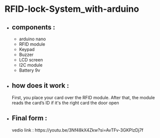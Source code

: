 # RFID-lock-System_with-arduino
<p></p>
<ul>
<li><h2>components : </h2></li>
<ul>
    <li>arduino nano</li>
    <li>RFID module</li>
    <li>Keypad</li>
    <liServo motor</li>
    <li>Buzzer</li>
    <li>LCD screen</li>
    <li>I2C module</li>
    <li>Battery 9v</li>
</ul>
<li><h2>how does it work : </h2></li>
<p>First, you place your card over the RFID module. After that, the module reads the card’s ID if it's the right card the door open</p>
</ul>
 <ul>
       <li><h2>Final form : </h2></li> 
     <p>vedio link : https://youtu.be/3Nf48kX4Zkw?si=AvTFv-3GKPlzDj7f </p>
 </ul>
  
    
       
   

